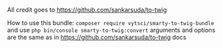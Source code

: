 All credit goes to https://github.com/sankarsuda/to-twig

How to use this bundle:
``composer require vytsci/smarty-to-twig-bundle``
and use
``php bin/console smarty-to-twig:convert``
arguments and options are the same as in https://github.com/sankarsuda/to-twig docs
